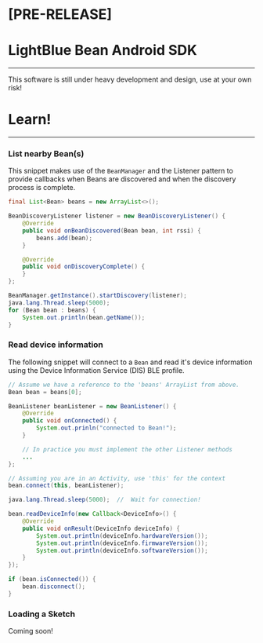 # [PRE-RELEASE]
# LightBlue Bean Android SDK
---

This software is still under heavy development and design, use at your own risk!

# Learn!
---

### List nearby Bean(s)

This snippet makes use of the `BeanManager` and the Listener pattern to provide callbacks
when Beans are discovered and when the discovery process is complete.

```java
final List<Bean> beans = new ArrayList<>();

BeanDiscoveryListener listener = new BeanDiscoveryListener() {
    @Override
    public void onBeanDiscovered(Bean bean, int rssi) {
        beans.add(bean);
    }

    @Override
    public void onDiscoveryComplete() {
    }
};

BeanManager.getInstance().startDiscovery(listener);
java.lang.Thread.sleep(5000);
for (Bean bean : beans) {
    System.out.println(bean.getName());
}

```

### Read device information

The following snippet will connect to a `Bean` and read it's device information using the
Device Information Service (DIS) BLE profile.

```java
// Assume we have a reference to the 'beans' ArrayList from above.
Bean bean = beans[0];

BeanListener beanListener = new BeanListener() {
    @Override
    public void onConnected() {
        System.out.prinln("connected to Bean!");
    }

    // In practice you must implement the other Listener methods
    ...
};

// Assuming you are in an Activity, use 'this' for the context
bean.connect(this, beanListener);

java.lang.Thread.sleep(5000);  //  Wait for connection!

bean.readDeviceInfo(new Callback<DeviceInfo>() {
    @Override
    public void onResult(DeviceInfo deviceInfo) {
        System.out.println(deviceInfo.hardwareVersion());
        System.out.println(deviceInfo.firmwareVersion());
        System.out.println(deviceInfo.softwareVersion());
    }
});

if (bean.isConnected()) {
    bean.disconnect();
}
```

### Loading a Sketch

Coming soon!
